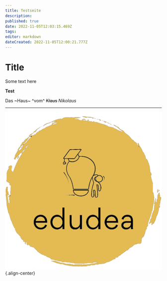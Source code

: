 ```yaml
---
title: Testseite
description: 
published: true
date: 2022-11-05T12:03:15.469Z
tags: 
editor: markdown
dateCreated: 2022-11-05T12:00:21.777Z
---
```


# Title

Some text here

**Test**

Das ~Haus~ ^vom^ ~~Klaus~~ *Nikolaus*


---
![edudea.png](/edudea.png){.align-center}